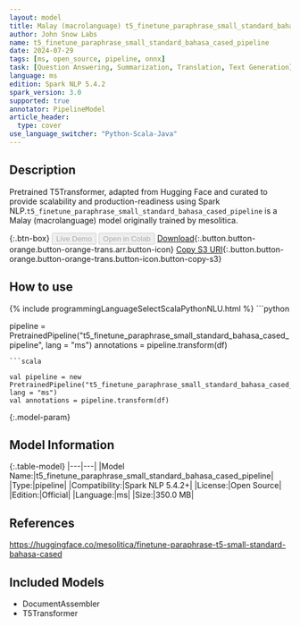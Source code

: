 ```yaml
---
layout: model
title: Malay (macrolanguage) t5_finetune_paraphrase_small_standard_bahasa_cased_pipeline pipeline T5Transformer from mesolitica
author: John Snow Labs
name: t5_finetune_paraphrase_small_standard_bahasa_cased_pipeline
date: 2024-07-29
tags: [ms, open_source, pipeline, onnx]
task: [Question Answering, Summarization, Translation, Text Generation]
language: ms
edition: Spark NLP 5.4.2
spark_version: 3.0
supported: true
annotator: PipelineModel
article_header:
  type: cover
use_language_switcher: "Python-Scala-Java"
---
```


## Description

Pretrained T5Transformer, adapted from Hugging Face and curated to provide scalability and production-readiness using Spark NLP.`t5_finetune_paraphrase_small_standard_bahasa_cased_pipeline` is a Malay (macrolanguage) model originally trained by mesolitica.

{:.btn-box}
<button class="button button-orange" disabled>Live Demo</button>
<button class="button button-orange" disabled>Open in Colab</button>
[Download](https://s3.amazonaws.com/auxdata.johnsnowlabs.com/public/models/t5_finetune_paraphrase_small_standard_bahasa_cased_pipeline_ms_5.4.2_3.0_1722271846515.zip){:.button.button-orange.button-orange-trans.arr.button-icon}
[Copy S3 URI](s3://auxdata.johnsnowlabs.com/public/models/t5_finetune_paraphrase_small_standard_bahasa_cased_pipeline_ms_5.4.2_3.0_1722271846515.zip){:.button.button-orange.button-orange-trans.button-icon.button-copy-s3}

## How to use



<div class="tabs-box" markdown="1">
{% include programmingLanguageSelectScalaPythonNLU.html %}
```python

pipeline = PretrainedPipeline("t5_finetune_paraphrase_small_standard_bahasa_cased_pipeline", lang = "ms")
annotations =  pipeline.transform(df)   

```
```scala

val pipeline = new PretrainedPipeline("t5_finetune_paraphrase_small_standard_bahasa_cased_pipeline", lang = "ms")
val annotations = pipeline.transform(df)

```
</div>

{:.model-param}
## Model Information

{:.table-model}
|---|---|
|Model Name:|t5_finetune_paraphrase_small_standard_bahasa_cased_pipeline|
|Type:|pipeline|
|Compatibility:|Spark NLP 5.4.2+|
|License:|Open Source|
|Edition:|Official|
|Language:|ms|
|Size:|350.0 MB|

## References

https://huggingface.co/mesolitica/finetune-paraphrase-t5-small-standard-bahasa-cased

## Included Models

- DocumentAssembler
- T5Transformer
